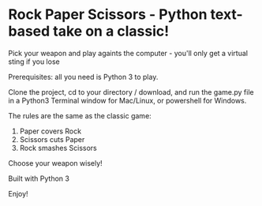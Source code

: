 # Rock Paper Scissors - Python text-based take on a classic!

Pick your weapon and play againts the computer - you'll only get a virtual sting if you lose

Prerequisites: all you need is Python 3 to play.

Clone the project, cd to your directory / download, and run the game.py file in a Python3 Terminal window for Mac/Linux, or powershell for Windows.

The rules are the same as the classic game:
1. Paper covers Rock
2. Scissors cuts Paper
3. Rock smashes Scissors

Choose your weapon wisely!

Built with Python 3

Enjoy!